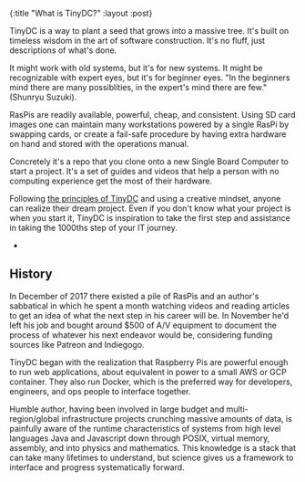 {:title "What is TinyDC?"
 :layout :post}

TinyDC is a way to plant a seed that grows into a massive tree. It's built on timeless
wisdom in the art of software construction. It's no fluff, just descriptions of what's
done.

It might work with old systems, but it's for new systems. It might be recognizable with
expert eyes, but it's for beginner eyes. "In the beginners mind there are many possiblities,
in the expert's mind there are few." (Shunryu Suzuki).

RasPis are readily available, powerful, cheap, and consistent. Using SD card images
one can maintain many workstations powered by a single RasPi by swapping cards, 
or create a fail-safe procedure by having extra hardware on hand and stored with 
the operations manual.

Concretely it's a repo that you clone onto a new Single Board Computer to start
a project. It's a set of guides and videos that help a person with no computing 
experience get the most of their hardware.

Following [the principles of TinyDC](/principles.html) and using a creative mindset, anyone can realize
their dream project. Even if you don't know what your project is when you start 
it, TinyDC is inspiration to take the first step and assistance in taking the 
1000ths step of your IT journey.



-

## History

In December of 2017 there existed a pile of RasPis and an author's sabbatical
in which he spent a month watching videos and reading articles to get an idea
of what the next step in his career will be. In November he'd left his 
job and bought around $500 of A/V equipment to document the process of whatever 
his next endeavor would be, considering funding sources like Patreon and 
Indiegogo.

TinyDC began with the realization that Raspberry Pis are powerful enough to 
run web applications, about equivalent in power to a small AWS or GCP container.
They also run Docker, which is the preferred way for developers, engineers, and 
ops people to interface together.

Humble author, having been involved in large
budget and multi-region/global infrastructure projects crunching massive amounts 
of data, is painfully aware of the runtime characteristics of systems from high 
level languages Java and Javascript down through POSIX, virtual memory, assembly,
and into physics and mathematics. This knowledge is a stack that can take 
many lifetimes to understand, but science gives us a framework to interface and 
progress systematically forward.


 